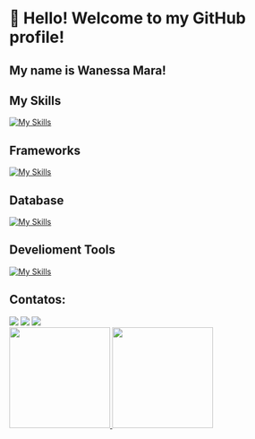 # 👋 Hello! Welcome to my GitHub profile!
## My name is Wanessa Mara!


## My Skills
[![My Skills](https://skillicons.dev/icons?i=java,cs)](https://skillicons.dev)
## Frameworks
[![My Skills](https://skillicons.dev/icons?i=spring,dotnet,angular)](https://skillicons.dev)
## Database
[![My Skills](https://skillicons.dev/icons?i=mysql,postgres)](https://skillicons.dev)
## Develioment Tools
[![My Skills](https://skillicons.dev/icons?i=gitlab,docker,idea,vscode)](https://skillicons.dev)

## Contatos:
<div>
<a href="https://instagram.com/wanessamara_" target="_blank"><img loading="lazy" src="https://img.shields.io/badge/-Instagram-%23E4405F?style=for-the-badge&logo=instagram&logoColor=white" target="_blank"></a>
<a href = "mailto:wanessamara.profissional@gmail.com"><img loading="lazy" src="https://img.shields.io/badge/Gmail-D14836?style=for-the-badge&logo=gmail&logoColor=white" target="_blank"></a>
<a href="https://www.linkedin.com/in/wanessa-mara-996400199" target="_blank"><img loading="lazy" src="https://img.shields.io/badge/-LinkedIn-%230077B5?style=for-the-badge&logo=linkedin&logoColor=white" target="_blank"></a>   
</div>




<div>
<a href="https://github.com/WanessaMara">
<img loading="lazy" height="180em" src="https://github-readme-stats.vercel.app/api/top-langs/?username=WanessaMara&layout=compact&langs_count=7&theme=dracula"/>
<img loading="lazy" height="180em" src="https://github-readme-stats.vercel.app/api?username=WanessaMara&show_icons=true&theme=dracula&include_all_commits=true&count_private=true"/>
</div>
